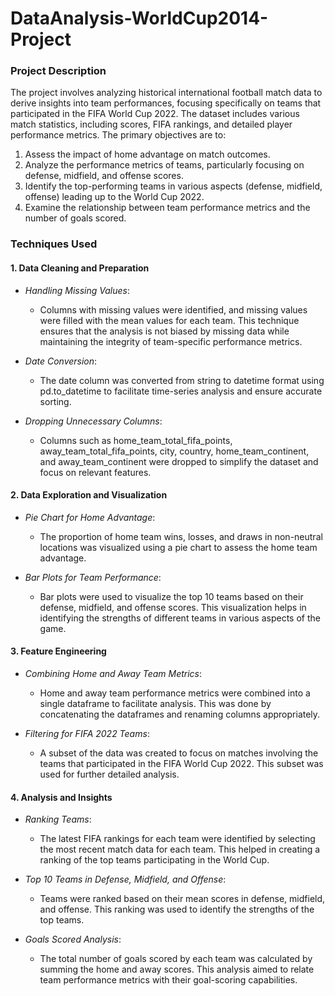 # DataAnalysis-WorldCup2014-Project
### Project Description
The project involves analyzing historical international football match data to derive insights into team performances, focusing specifically on teams that participated in the FIFA World Cup 2022. The dataset includes various match statistics, including scores, FIFA rankings, and detailed player performance metrics. The primary objectives are to:

1. Assess the impact of home advantage on match outcomes.
2. Analyze the performance metrics of teams, particularly focusing on defense, midfield, and offense scores.
3. Identify the top-performing teams in various aspects (defense, midfield, offense) leading up to the World Cup 2022.
4. Examine the relationship between team performance metrics and the number of goals scored.

### Techniques Used

#### 1. Data Cleaning and Preparation
- *Handling Missing Values*: 
  - Columns with missing values were identified, and missing values were filled with the mean values for each team. This technique ensures that the analysis is not biased by missing data while maintaining the integrity of team-specific performance metrics.

- *Date Conversion*: 
  - The date column was converted from string to datetime format using pd.to_datetime to facilitate time-series analysis and ensure accurate sorting.

- *Dropping Unnecessary Columns*: 
  - Columns such as home_team_total_fifa_points, away_team_total_fifa_points, city, country, home_team_continent, and away_team_continent were dropped to simplify the dataset and focus on relevant features.

#### 2. Data Exploration and Visualization
- *Pie Chart for Home Advantage*: 
  - The proportion of home team wins, losses, and draws in non-neutral locations was visualized using a pie chart to assess the home team advantage.

- *Bar Plots for Team Performance*: 
  - Bar plots were used to visualize the top 10 teams based on their defense, midfield, and offense scores. This visualization helps in identifying the strengths of different teams in various aspects of the game.

#### 3. Feature Engineering
- *Combining Home and Away Team Metrics*: 
  - Home and away team performance metrics were combined into a single dataframe to facilitate analysis. This was done by concatenating the dataframes and renaming columns appropriately.

- *Filtering for FIFA 2022 Teams*: 
  - A subset of the data was created to focus on matches involving the teams that participated in the FIFA World Cup 2022. This subset was used for further detailed analysis.

#### 4. Analysis and Insights
- *Ranking Teams*: 
  - The latest FIFA rankings for each team were identified by selecting the most recent match data for each team. This helped in creating a ranking of the top teams participating in the World Cup.

- *Top 10 Teams in Defense, Midfield, and Offense*: 
  - Teams were ranked based on their mean scores in defense, midfield, and offense. This ranking was used to identify the strengths of the top teams.

- *Goals Scored Analysis*: 
  - The total number of goals scored by each team was calculated by summing the home and away scores. This analysis aimed to relate team performance metrics with their goal-scoring capabilities.
